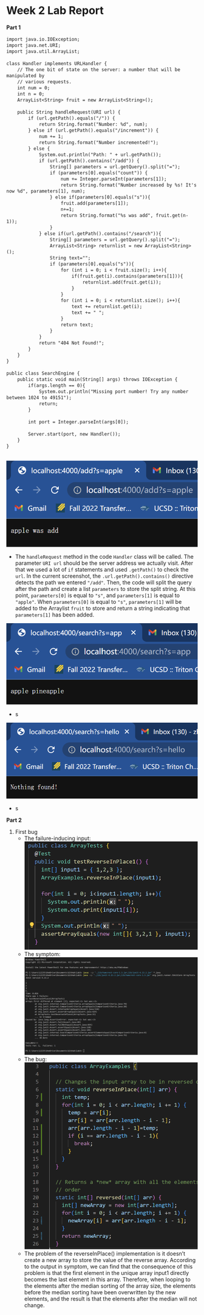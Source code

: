 # Week 2 Lab Report
**Part 1**
```
import java.io.IOException;
import java.net.URI;
import java.util.ArrayList;

class Handler implements URLHandler {
    // The one bit of state on the server: a number that will be manipulated by
    // various requests.
    int num = 0;
    int n = 0;
    ArrayList<String> fruit = new ArrayList<String>();
    
    public String handleRequest(URI url) {
        if (url.getPath().equals("/")) {
            return String.format("Number: %d", num);
        } else if (url.getPath().equals("/increment")) {
            num += 1;
            return String.format("Number incremented!");
        } else {
            System.out.println("Path: " + url.getPath());
            if (url.getPath().contains("/add")) {
                String[] parameters = url.getQuery().split("=");
                if (parameters[0].equals("count")) {
                    num += Integer.parseInt(parameters[1]);
                    return String.format("Number increased by %s! It's now %d", parameters[1], num);
                } else if(parameters[0].equals("s")){
                    fruit.add(parameters[1]);
                    n+=1;
                    return String.format("%s was add", fruit.get(n-1));
                }
            } else if(url.getPath().contains("/search")){
                String[] parameters = url.getQuery().split("=");
                ArrayList<String> returnlist = new ArrayList<String>();
                String text="";
                if (parameters[0].equals("s")){
                    for (int i = 0; i < fruit.size(); i++){
                        if(fruit.get(i).contains(parameters[1])){
                            returnlist.add(fruit.get(i));
                        }
                    }
                    for (int i = 0; i < returnlist.size(); i++){
                        text += returnlist.get(i);
                        text += " ";
                    }
                    return text;
                }
            }
            return "404 Not Found!";
        }
    }
}

public class SearchEngine {
    public static void main(String[] args) throws IOException {
        if(args.length == 0){
            System.out.println("Missing port number! Try any number between 1024 to 49151");
            return;
        }

        int port = Integer.parseInt(args[0]);

        Server.start(port, new Handler());
    }
}
```
\
![Image](pic/1.png)
* The `handleRequest` method in the code `Handler` class will be called. The parameter `URI url` should be the server address we actually visit. After that we used a lot of `if` statements and used `.getPath()` to check the `url`. In the current screenshot, the `.url.getPath().contains()` directive detects the path we entered `"/add"`. Then, the code will split the query after the path and create a list `parameters` to store the split string. At this point, `parameters[0]` is equal to `"s"`, and `parameters[1]` is equal to `"apple"`. When `parameters[0]` is equal to `"s"`, `parameters[1]` will be added to the Arraylist `fruit` to store and return a string indicating that `parameters[1]` has been added.

![Image](pic/2.png)
* s

![Image](pic/3.png)
* s

**Part 2**
1. First bug
    * The failure-inducing input:
    ![Image](pic/test_code_1.png)
    * The symptom:
    ![Image](pic/symptom_1.png)
    * The bug:
    ![Imgae](pic/bug_1.png)
    * The problem of the reverseInPlace() implementation is it doesn’t create a new array to store the value of the reverse array. According to the output in symptom, we can find that the consequence of this problem is that the first element in the unique array input1 directly becomes the last element in this array. Therefore, when looping to the elements after the median sorting of the array size, the elements before the median sorting have been overwritten by the new elements, and the result is that the elements after the median will not change.